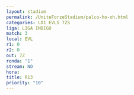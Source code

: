 ```yaml
---
layout: stadium
permalink: /UniteForzeStadium/palco-ho-oh.html
categories: LD1 EVLS 7ZS
liga: LIGA INDIGO
match: 3
local: EVL
r1: 0
r2: 0
out: 7Z
ronda: "1"
stream: NO
hora: 
title: R13
priority: "10"
---
```

